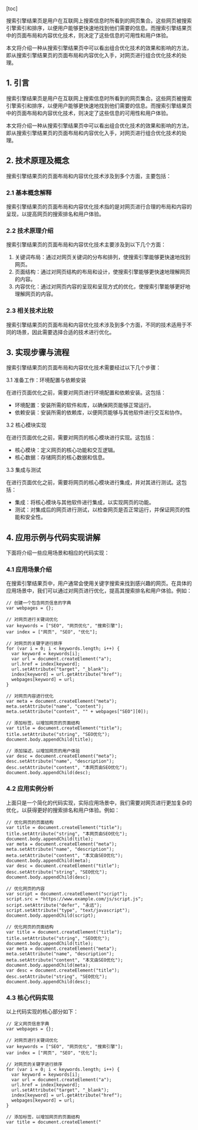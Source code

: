 
[toc]                    
                
                
搜索引擎结果页是用户在互联网上搜索信息时所看到的网页集合。这些网页被搜索引擎索引和排序，以便用户能够更快速地找到他们需要的信息。而搜索引擎结果页中的页面布局和内容优化技术，则决定了这些信息的可用性和用户体验。

本文将介绍一种从搜索引擎结果页中可以看出组合优化技术的效果和影响的方法，即从搜索引擎结果页的页面布局和内容优化入手，对网页进行组合优化技术的处理。

## 1. 引言

搜索引擎结果页是用户在互联网上搜索信息时所看到的网页集合。这些网页被搜索引擎索引和排序，以便用户能够更快速地找到他们需要的信息。而搜索引擎结果页中的页面布局和内容优化技术，则决定了这些信息的可用性和用户体验。

本文将介绍一种从搜索引擎结果页中可以看出组合优化技术的效果和影响的方法，即从搜索引擎结果页的页面布局和内容优化入手，对网页进行组合优化技术的处理。

## 2. 技术原理及概念

搜索引擎结果页的页面布局和内容优化技术涉及到多个方面，主要包括：

### 2.1 基本概念解释

搜索引擎结果页的页面布局和内容优化技术指的是对网页进行合理的布局和内容的呈现，以提高网页的搜索排名和用户体验。

### 2.2 技术原理介绍

搜索引擎结果页的页面布局和内容优化技术主要涉及到以下几个方面：

1. 关键词布局：通过对网页关键词的分布和排列，使搜索引擎能够更快速地找到网页。
2. 页面结构：通过对网页结构的布局和设计，使搜索引擎能够更快速地理解网页的内容。
3. 内容优化：通过对网页内容的呈现和呈现方式的优化，使搜索引擎能够更好地理解网页的内容。

### 2.3 相关技术比较

搜索引擎结果页的页面布局和内容优化技术涉及到多个方面，不同的技术适用于不同的场景，因此需要选择合适的技术进行优化。

## 3. 实现步骤与流程

搜索引擎结果页的页面布局和内容优化技术需要经过以下几个步骤：

3.1 准备工作：环境配置与依赖安装

在进行页面优化之前，需要对网页进行环境配置和依赖安装。这包括：

- 环境配置：安装所需的软件和库，以确保网页能够正常运行。
- 依赖安装：安装所需的依赖库，以便网页能够与其他软件进行交互和协作。

3.2 核心模块实现

在进行页面优化之前，需要对网页的核心模块进行实现。这包括：

- 核心模块：定义网页的核心功能和交互逻辑。
- 核心数据：存储网页的核心数据和信息。

3.3 集成与测试

在进行页面优化之前，需要将网页的核心模块进行集成，并对其进行测试。这包括：

- 集成：将核心模块与其他软件进行集成，以实现网页的功能。
- 测试：对集成后的网页进行测试，以检查网页是否正常运行，并保证网页的性能和安全性。

## 4. 应用示例与代码实现讲解

下面将介绍一些应用场景和相应的代码实现：

### 4.1 应用场景介绍

在搜索引擎结果页中，用户通常会使用关键字搜索来找到感兴趣的网页。在具体的应用场景中，我们可以通过对网页进行优化，提高其搜索排名和用户体验。例如：

```
// 创建一个包含网页信息的字典
var webpages = {};

// 对网页进行关键词优化
var keywords = ["SEO", "网页优化", "搜索引擎"];
var index = ["网页", "SEO", "优化"];

// 对网页的关键字进行排序
for (var i = 0; i < keywords.length; i++) {
  var keyword = keywords[i];
  var url = document.createElement("a");
  url.href = index[keyword];
  url.setAttribute("target", "_blank");
  index[keyword] = url.getAttribute("href");
  webpages[keyword] = url;
}

// 对网页内容进行优化
var meta = document.createElement("meta");
meta.setAttribute("name", "content");
meta.setAttribute("content", "" + webpages["SEO"][0]);

// 添加标签，以增加网页的页面结构
var title = document.createElement("title");
title.setAttribute("string", "SEO优化");
document.body.appendChild(title);

// 添加描述，以增加网页的用户体验
var desc = document.createElement("meta");
desc.setAttribute("name", "description");
desc.setAttribute("content", "本网页由SEO优化");
document.body.appendChild(desc);
```

### 4.2 应用实例分析

上面只是一个简化的代码实现，实际应用场景中，我们需要对网页进行更加复杂的优化，以获得更好的搜索排名和用户体验。例如：

```
// 优化网页的页面结构
var title = document.createElement("title");
title.setAttribute("string", "本网页由SEO优化");
document.body.appendChild(title);
var meta = document.createElement("meta");
meta.setAttribute("name", "description");
meta.setAttribute("content", "本文由SEO优化");
document.body.appendChild(meta);
var desc = document.createElement("title");
desc.setAttribute("string", "SEO优化");
document.body.appendChild(desc);

// 优化网页的内容
var script = document.createElement("script");
script.src = "https://www.example.com/js/script.js";
script.setAttribute("defer", "永远");
script.setAttribute("type", "text/javascript");
document.body.appendChild(script);

// 优化网页的页面结构
var title = document.createElement("title");
title.setAttribute("string", "SEO优化");
document.body.appendChild(title);
var meta = document.createElement("meta");
meta.setAttribute("name", "description");
meta.setAttribute("content", "本文由SEO优化");
document.body.appendChild(meta);
var desc = document.createElement("title");
desc.setAttribute("string", "SEO优化");
document.body.appendChild(desc);
```

### 4.3 核心代码实现

以上代码实现的核心部分如下：

```
// 定义网页信息字典
var webpages = {};

// 对网页进行关键词优化
var keywords = ["SEO", "网页优化", "搜索引擎"];
var index = ["网页", "SEO", "优化"];

// 对网页的关键字进行排序
for (var i = 0; i < keywords.length; i++) {
  var keyword = keywords[i];
  var url = document.createElement("a");
  url.href = index[keyword];
  url.setAttribute("target", "_blank");
  index[keyword] = url.getAttribute("href");
  webpages[keyword] = url;
}

// 添加标签，以增加网页的页面结构
var title = document.createElement("

